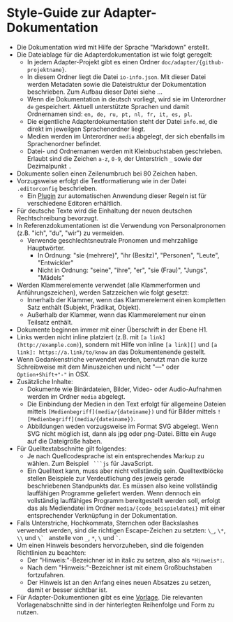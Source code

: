 # Style-Guide zur Adapter-Dokumentation

* Die Dokumentation wird mit Hilfe der Sprache "Markdown" erstellt.
* Die Dateiablage für die Adapterdokumentation ist wie folgt geregelt:
  * In jedem Adapter-Projekt gibt es einen Ordner
    `doc/adapter/{github-projektname}`.
  * In diesem Ordner liegt die Datei `io-info.json`.
    Mit dieser Datei werden Metadaten sowie die Dateistruktur der
    Dokumentation beschrieben. Zum Aufbau dieser Datei siehe ...
  * Wenn die Dokumentation in deutsch vorliegt, wird sie im Unterordner
    `de` gespeichert. Aktuell unterstützte Sprachen und damit Ordnernamen sind:
    `en, de, ru, pt, nl, fr, it, es, pl`.
  * Die eigentliche Adapterdokumentation steht der Datei `info.md`,
    die direkt im jeweilgen Sprachenordner liegt.
  * Medien werden im Unterordner `media` abgelegt, der sich ebenfalls im
    Sprachenordner befindet.
  * Datei- und Ordnernamen werden mit Kleinbuchstaben geschrieben.
    Erlaubt sind die Zeichen `a-z`, `0-9`, der Unterstrich `_` sowie der
    Dezimalpunkt `.`
* Dokumente sollen einen Zeilenumbruch bei 80 Zeichen haben.
* Vorzugsweise erfolgt die Textformatierung wie in der Datei `.editorconfig`
  beschrieben.
  * Ein [Plugin][] zur automatischen Anwendung dieser Regeln ist für
    verschiedene Editoren erhältlich.
* Für deutsche Texte wird die Einhaltung der neuen deutschen Rechtschreibung
  bevorzugt.
* In Referenzdokumentationen ist die Verwendung von Personalpronomen (z.B.
  "ich", "du", "wir") zu vermeiden.
  * Verwende geschlechtsneutrale Pronomen und mehrzahlige Hauptwörter.
    * In Ordnung: "sie (mehrere)", "ihr (Besitz)", "Personen",
      "Leute", "Entwickler"
    * Nicht in Ordnung: "seine", "ihre", "er", "sie (Frau)", "Jungs", "Mädels"
* Werden Klammerelemente verwendet (alle Klammerformen und
  Anführungszeichen), werden Satzzeichen wie folgt gesetzt:
  * Innerhalb der Klammer, wenn das Klammerelement einen kompletten
    Satz enthält (Subjekt, Prädikat, Objekt).
  * Außerhalb der Klammer, wenn das Klammerelement nur einen Teilsatz
    enthält.
* Dokumente beginnen immer mit einer Überschrift in der Ebene H1.
* Links werden nicht inline platziert (z.B. mit `[a link](http://example.com)`),
  sondern mit Hilfe von inline `[a link][]` und
  `[a link]: https://a.link/to/know` an das Dokumentenende gestellt.
* Wenn Gedankenstriche verwendet werden, benutzt man die kurze Schreibweise
  mit dem Minuszeichen und nicht "—" oder `Option+Shift+"-"` in OSX.
* Zusätzliche Inhalte:
  * Dokumente wie Binärdateien, Bilder, Video- oder Audio-Aufnahmen werden
    im Ordner `media` abgelegt.
  * Die Einbindung der Medien in den Text erfolgt für allgemeine Dateien
    mittels `[Medienbegriff](media/{dateiname})` und für Bilder mittels
    `![Medienbegriff](media/{dateiname})`.
  * Abbildungen weden vorzugsweise im Format SVG abgelegt. Wenn SVG
    nicht möglich ist, dann als jpg oder png-Datei. Bitte ein Auge auf die
    Dateigröße haben.
* Für Quelltextabschnitte gilt folgendes:
  * Je nach Quellcodesprache ist ein entsprechendes Markup zu wählen. Zum
    Beispiel ` ```js`  für JavaScript.
  * Ein Quelltext kann, muss aber nicht vollständig sein. Quelltextblöcke
    stellen Beispiele zur Verdeutlichung des jeweis gerade beschriebenen
    Standpunkts dar. Es müssen also keine vollständig lauffähigen Programme
    geliefert werden. Wenn dennoch ein vollständig lauffähiges Programm
    bereitgestellt werden soll, erfolgt das als Mediendatei im Ordner
    `media/{code_beispieldatei}` mit einer entsprechender Verknüpfung in
    der Dokumentation.
* Falls Unterstriche, Hochkommata, Sternchen oder Backslashes verwendet
  werden, sind die richtigen Escape-Zeichen zu setzten:
  `\_`, `\*`, `\\` und ``\` `` anstelle von `_`, `*`, `\` und `` ` ``.
* Um einen Hinweis besonders hervorzuheben, sind die folgenden Richtlinien
  zu beachten:
  * Der "Hinweis:"-Bezeichner ist in italic zu setzen, also als `*Hinweis*:`.
  * Nach dem "Hinweis:"-Bezeichner ist mit einem Großbuchstaben fortzufahren.
  * Der Hinweis ist an den Anfang eines neuen Absatzes zu setzen, damit er besser
    sichtbar ist.
* Für Adapter-Dokumentionen gibt es eine [Vorlage][]. Die relevanten
  Vorlagenabschnitte sind in der hinterlegten Reihenfolge und Form zu nutzen.

[Plugin]: http://editorconfig.org/#download
[Vorlage]: /doc/adapter/io_adapter_tempate.md
